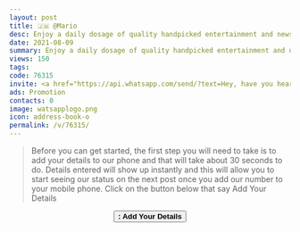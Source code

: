 ```yaml
---
layout: post
title: 🇯🇲 @Mario
desc: Enjoy a daily dosage of quality handpicked entertainment and news Via our WhatsApp Status updates
date: 2021-08-09
summary: Enjoy a daily dosage of quality handpicked entertainment and upto 90 % discount off local deals Via your whatsApp status, Mario iD code is 76315 a proud member since
views: 150
tags: 
code: 76315
invite: <a href="https://api.whatsapp.com/send/?text=Hey, have you heard about this WhatsApp TV. Check out their website https://www.watsapp.tv and if you want to join use my code 76315 because I'm a member" class="page-scroll">Invite Friends</a>
ads: Promotion
contacts: 0
image: watsapplogo.png
icon: address-book-o
permalink: /v/76315/
---
```


>Before you can get started, the first step you will need to take is to add your details to our phone and that will take about 30 seconds to do. Details entered will show up instantly and this will allow you to start seeing our status on the next post once you add our number to your mobile phone. Click on the button below that say Add Your Details
   
<center><a href="/v/76315/signup" class="page-scroll"><button class="btn btn-outline btn-xl" id="#signup"><strong><i class="fa fa-address-book-o"></i> : Add Your Details</strong></button></a></center>
                            
